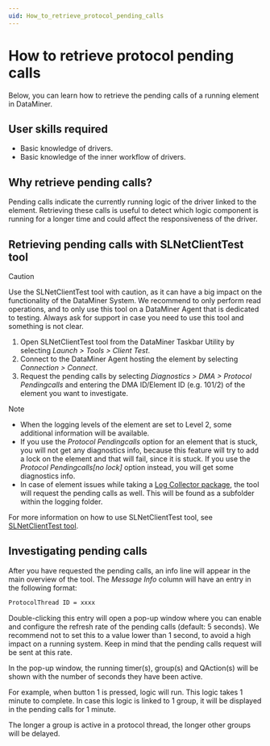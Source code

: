 ```yaml
---
uid: How_to_retrieve_protocol_pending_calls
---
```


# How to retrieve protocol pending calls

Below, you can learn how to retrieve the pending calls of a running element in DataMiner.

## User skills required

- Basic knowledge of drivers.
- Basic knowledge of the inner workflow of drivers.

## Why retrieve pending calls?

Pending calls indicate the currently running logic of the driver linked to the element. Retrieving these calls is useful to detect which logic component is running for a longer time and could affect the responsiveness of the driver.

## Retrieving pending calls with SLNetClientTest tool

> [!CAUTION]
> Use the SLNetClientTest tool with caution, as it can have a big impact on the functionality of the DataMiner System. We recommend to only perform read operations, and to only use this tool on a DataMiner Agent that is dedicated to testing. Always ask for support in case you need to use this tool and something is not clear.

1. Open SLNetClientTest tool from the DataMiner Taskbar Utility by selecting *Launch > Tools > Client Test*.
1. Connect to the DataMiner Agent hosting the element by selecting *Connection > Connect*.
1. Request the pending calls by selecting *Diagnostics > DMA > Protocol Pendingcalls* and entering the DMA ID/Element ID (e.g. 101/2) of the element you want to investigate.

> [!NOTE]
>
> - When the logging levels of the element are set to Level 2, some additional information will be available.
> - If you use the *Protocol Pendingcalls* option for an element that is stuck, you will not get any diagnostics info, because this feature will try to add a lock on the element and that will fail, since it is stuck. If you use the *Protocol Pendingcalls[no lock]* option instead, you will get some diagnostics info.
> - In case of element issues while taking a [Log Collector package](xref:Collecting_data_to_report_an_issue_to_TechSupport), the tool will request the pending calls as well. This will be found as a subfolder within the logging folder.

For more information on how to use SLNetClientTest tool, see [SLNetClientTest tool](xref:SLNetClientTest_tool).

## Investigating pending calls

After you have requested the pending calls, an info line will appear in the main overview of the tool. The *Message Info* column will have an entry in the following format:

```txt
ProtocolThread ID = xxxx
```

Double-clicking this entry will open a pop-up window where you can enable and configure the refresh rate of the pending calls (default: 5 seconds). We recommend not to set this to a value lower than 1 second, to avoid a high impact on a running system. Keep in mind that the pending calls request will be sent at this rate.

In the pop-up window, the running timer(s), group(s) and QAction(s) will be shown with the number of seconds they have been active.

For example, when button 1 is pressed, logic will run. This logic takes 1 minute to complete. In case this logic is linked to 1 group, it will be displayed in the pending calls for 1 minute.

The longer a group is active in a protocol thread, the longer other groups will be delayed.
